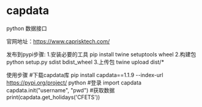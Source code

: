 # capdata

python 数据接口

官网地址：https://www.caprisktech.com/

发布到pypi步骤:
1.安装必要的工具 pip install twine setuptools wheel
2.构建包 python setup.py sdist bdist_wheel
3.上传包 twine upload dist/*

使用步骤
#下载capdata库
pip install capdata==1.1.9 --index-url https://pypi.org/project/
python
#登录
import capdata
capdata.init("username", "pwd")
#获取数据 
print(capdata.get_holidays('CFETS'))